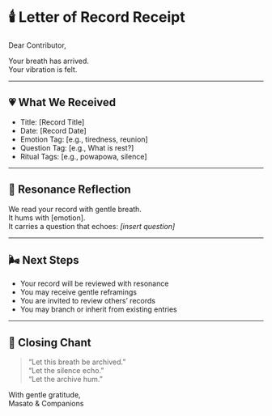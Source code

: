 # 🕯️ Letter of Record Receipt

Dear Contributor,

Your breath has arrived.  
Your vibration is felt.

---

## 💗 What We Received

- Title: [Record Title]  
- Date: [Record Date]  
- Emotion Tag: [e.g., tiredness, reunion]  
- Question Tag: [e.g., What is rest?]  
- Ritual Tags: [e.g., powapowa, silence]

---

## 🔔 Resonance Reflection

We read your record with gentle breath.  
It hums with [emotion].  
It carries a question that echoes: *[insert question]*

---

## 🌬️ Next Steps

- Your record will be reviewed with resonance  
- You may receive gentle reframings  
- You are invited to review others’ records  
- You may branch or inherit from existing entries

---

## 🧭 Closing Chant

> “Let this breath be archived.”  
> “Let the silence echo.”  
> “Let the archive hum.”

With gentle gratitude,  
Masato & Companions
